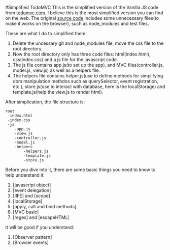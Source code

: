 #Simplified TodoMVC
This is the simplified version of the Vanilla JS code from [todomvc.com](http://todomvc.com/). I believe this is the most simplified version you can find on the web. The original [source code](https://github.com/tastejs/todomvc/tree/gh-pages/examples/vanillajs) includes some unnecessary files(to make it works on the browser), such as node_modules and test files.

These are what I do to simplified them:
1. Delete the uncessary git and node_modules file, move the css file to the root directory.
2. Now the root directory only has three code files: html(index.html), css(index.css) and a js file for the javascript code.
3. The js file contains app.js(to set up the app), and MVC files(controller.js, model.js, view.js) as well as a helpers file.
4. The helpers file contains helper.js(use to define methods for simplifying dom manipulation methdos such as querySelector, event registration, etc.), store.js(use to interact with database, here is the localStorage) and template.js(help the view.js to render html).

After simplication, the file structure is:

```
root
 -index.html
 -index.css
 -js
 	-app.js
 	-view.js
 	-controller.js
 	-model.js
 	-helpers
 		-helpers.js
 		-template.js
 		-store.js
```

Before you dive into it, there are some basic things you need to know to help understand it:
1. [javascript object]
2. [event delegation]
3. [IIFE] and [scope]
4. [localStorage]
5. [apply, call and bind methods]
6. [MVC basic]
7. [regex] and [escapeHTML]

It will be good if you understand:
1. [Observer pattern]
2. [Browser events]

